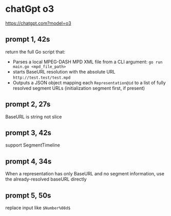 # chatGpt o3

https://chatgpt.com?model=o3

## prompt 1, 42s

return the full Go script that:

- Parses a local MPEG-DASH MPD XML file from a CLI argument: `go run main.go <mpd_file_path>`
- starts BaseURL resolution with the absolute URL `http://test.test/test.mpd`
- Outputs a JSON object mapping each `Representation@id` to a list of fully resolved segment URLs (initialization segment first, if present)

## prompt 2, 27s

BaseURL is string not slice

## prompt 3, 42s

support SegmentTimeline

## prompt 4, 34s

When a representation has only BaseURL and no segment information, use the
already-resolved baseURL directly

## prompt 5, 50s

replace input like `$Number%08d$`
